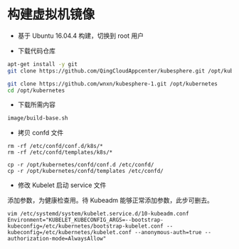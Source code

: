 # 构建虚拟机镜像

- 基于 Ubuntu 16.04.4 构建，切换到 root 用户

- 下载代码仓库
```bash
apt-get install -y git
git clone https://github.com/QingCloudAppcenter/kubesphere.git /opt/kubernetes

git clone https://github.com/wnxn/kubesphere-1.git /opt/kubernetes
cd /opt/kubernetes
```

- 下载所需内容

```bash
image/build-base.sh
```

- 拷贝 confd 文件
```
rm -rf /etc/confd/conf.d/k8s/*
rm -rf /etc/confd/templates/k8s/*
```

```
cp -r /opt/kubernetes/confd/conf.d /etc/confd/
cp -r /opt/kubernetes/confd/templates /etc/confd/
```

- 修改 Kubelet 启动 service 文件

添加参数，为健康检查用。待 Kubeadm 能够正常添加参数，此步可删去。

```
vim /etc/systemd/system/kubelet.service.d/10-kubeadm.conf
Environment="KUBELET_KUBECONFIG_ARGS=--bootstrap-kubeconfig=/etc/kubernetes/bootstrap-kubelet.conf --kubeconfig=/etc/kubernetes/kubelet.conf --anonymous-auth=true --authorization-mode=AlwaysAllow"
```
